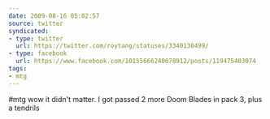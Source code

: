 ```yaml
---
date: 2009-08-16 05:02:57
source: twitter
syndicated:
- type: twitter
  url: https://twitter.com/roytang/statuses/3340130499/
- type: facebook
  url: https://www.facebook.com/10155666240078912/posts/119475403074
tags:
- mtg
---
```


#mtg wow it didn't matter. I got passed 2 more Doom Blades in pack 3, plus a tendrils